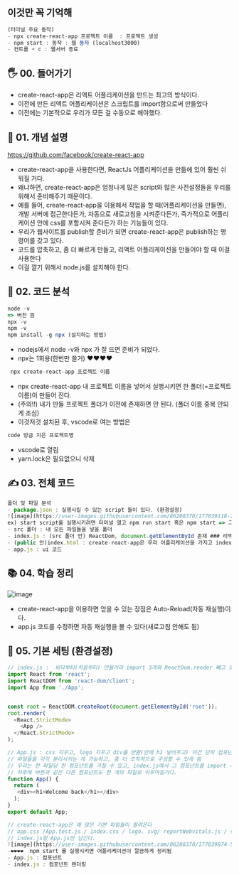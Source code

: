 ## 이것만 꼭 기억해
```js
(터미널 주요 동작)
- npx create-react-app 프로젝트 이름  : 프로젝트 생성
- npm start : 동작 : 웹 동자 (localhost3000)
- 컨트롤 + c : 웹서버 종료
 ```

## 🖐 00. 들어가기

- create-react-app은 리액트 어플리케이션을 만드는 최고의 방식이다.
- 이전에 만든 리액트 어플리케이션은 스크립트를 import함으로써 만들었다
- 이전에는 기본적으로 우리가 모든 걸 수동으로 해야했다.

## 📌 01. 개념 설명

https://github.com/facebook/create-react-app
- create-react-app을 사용한다면, ReactJs 어플리케이션을 만듦에 있어 훨씬 쉬워질 거다.
- 왜냐하면, create-react-app은 엄청나게 많은 script와 많은 사전설정들을 우리를 위해서 준비해주기 때문이다.
- 예를 들어, create-react-app을 이용해서 작업을 할 때(어플리케이션을 만들면), 개발 서버에 접근한다든가, 자동으로 새로고침을 시켜준다든가, 즉가적으로 어플리케이션 안에 css를 포함시켜 준다든가 하는 기능들이 있다.
- 우리가 웹사이트를 publish할 준비가 되면 create-react-app은 publish하는 명령어를 갖고 있다.
- 코드를 압축하고, 좀 더 빠르게 만들고, 리액트 어플리케이션을 만들어야 할 때 이걸 사용한다
- 이걸 깔기 위해서 node.js를 설치해야 한다.

## 🍳 02. 코드 분석

```js
node -v
=> 버전 뜸
npx -v
npm -v
npm install -g npx (설치하는 방법)
```
- nodejs에서 node -v와 npx 가 잘 뜨면 준비가 되었다.
- npx는 1회용(한번만 쓸거)
❤❤❤❤
```js
 npx create-react-app 프로젝트 이름
```
- npx create-react-app 내 프로젝트 이름을 넣어서 실행시키면 한 폴더(=프로젝트 이름)이 만들어 진다.
- (주의!!) 내가 만들  프로젝트 폴더가 이전에 존재하면 안 된다. (폴더 이름 중복 안되게 조심)
- 이것저것 설치된 후, vscode로 여는 방법은 
```js
code 방금 지은 프로젝트명
```
- vscode로 열림
- yarn.lock은 필요없으니 삭제
## ✍ 03. 전체 코드
```js
폴더 및 파일 분석
- package.json : 실행시킬 수 있는 script 들이 있다. (환경설정)
![image](https://user-images.githubusercontent.com/86208370/177039118-22d22b2a-fd19-4f9d-aafd-e4159a871b05.png)
ex) start script를 실행시키려면 터미널 열고 npm run start 혹은 npm start => 그럼 development server(개발용 서버)를 만들게 될거다
- src 폴더 : 내 모든 파일들을 넣을 폴더
- index.js : (src 폴더 안) ReactDom, document.getElementById 존재 ### 리액트 어플리케이션을 렌더링해줌
- (public 안)index.html : create-react-app은 우리 어플리케이션을 가지고 index.html 안에 넣어주도록 설정되어 있다. <div id="root"><div> 존재
- app.js : ui 코드
```
## 📚 04. 학습 정리
![image](https://user-images.githubusercontent.com/86208370/177039388-9820b981-a4ec-4f71-bb94-7d973e3678bd.png)
- create-react-app을 이용하면 얻을 수 있는 장점은 Auto-Reload(자동 재실행)이다.
- app.js 코드를 수정하면 자동 재실행을 볼 수 있다(새로고침 안해도 됨)

## 🤔 05. 기본 세팅 (환경설정)
```js
// index.js :  바닥부터(처음부터) 만들거라 import 3개와 ReactDom.render 빼고 모두 삭제
import React from 'react';
import ReactDOM from 'react-dom/client';
import App from './App';


const root = ReactDOM.createRoot(document.getElementById('root'));
root.render(
  <React.StrictMode>
    <App />
  </React.StrictMode>
);

```

```js
// App.js : css 지우고, logo 지우고 div를 반환(안에 h1 넣어주고) 이건 단지 컴포넌트다 (우리가 node.js로 작업하고 있기 때문에)
// 파일들을 각각 분리시키는 게 가능하고, 좀 더 조직적으로 구성할 수 있게 됨
// 우리는 한 파일당 한 컴포넌트를 가질 수 있고, index.js에서 그 컴포넌트를 import 시켰다
// 차후에 버튼과 같은 다른 컴포넌트도 한 개의 파일로 이루어질거다.
function App() {
  return (
   <div><h1>Welcome back</h1></div>
  );
}
export default App;
```
```js
// create-react-app은 꽤 많은 기본 파일들이 딸려온다
// app.css /App.test.js / index.css / logo. svg/ reportWebvitals.js / setipTest.js /reportWebVitals.js 삭제 해준다
// index.js랑 App.js만 남긴다.
![image](https://user-images.githubusercontent.com/86208370/177039874-5214792f-5175-4efb-96cc-e56351e829d1.png)
-❤❤❤❤  npm start 를 실행시키면 어플리케이션이 깔끔하게 정리됨
- App.js : 컴포넌트 
- index.js : 컴포넌트 렌더링
```

